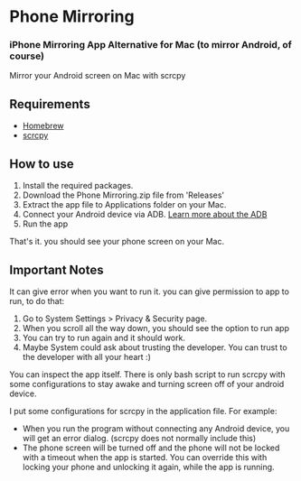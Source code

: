 # Phone Mirroring
### iPhone Mirroring App Alternative for Mac (to mirror Android, of course)
Mirror your Android screen on Mac with scrcpy

## Requirements
- [Homebrew](https://brew.sh/)
- [scrcpy](https://formulae.brew.sh/formula/scrcpy)

## How to use
1. Install the required packages.
2. Download the Phone Mirroring.zip file from 'Releases'
3. Extract the app file to Applications folder on your Mac.
4. Connect your Android device via ADB. [Learn more about the ADB](https://developer.android.com/tools/adb)
5. Run the app

That's it. you should see your phone screen on your Mac.

## Important Notes
It can give error when you want to run it. you can give permission to app to run, to do that:

1. Go to System Settings > Privacy & Security page.
2. When you scroll all the way down, you should see the option to run app
3. You can try to run again and it should work.
4. Maybe System could ask about trusting the developer. You can trust to the developer with all your heart :)

You can inspect the app itself. There is only bash script to run scrcpy with some configurations to stay awake and turning screen off of your android device.

I put some configurations for scrcpy in the application file. For example:
- When you run the program without connecting any Android device, you will get an error dialog. (scrcpy does not normally include this)
- The phone screen will be turned off and the phone will not be locked with a timeout when the app is started. You can override this with locking your phone and unlocking it again, while the app is running.
